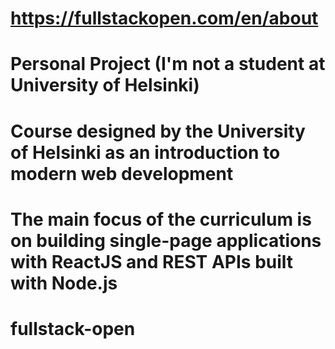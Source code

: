 # https://fullstackopen.com/en/about
# Personal Project (I'm not a student at University of Helsinki)
# Course designed by the University of Helsinki as an introduction to modern web development
# The main focus of the curriculum is on building single-page applications with ReactJS and REST APIs built with Node.js
# fullstack-open
